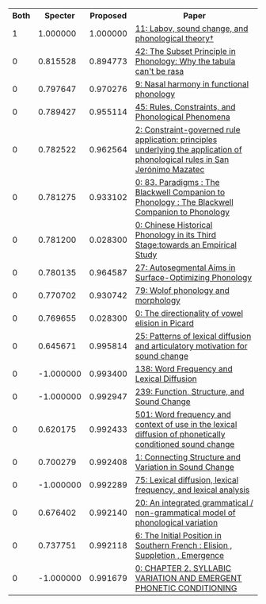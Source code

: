 <html><table><tr>
<th>Both</th>
<th>Specter</th>
<th>Proposed</th>
<th>Paper</th>
</tr>
<tr>
<td>1</td>
<td>1.000000</td>
<td>1.000000</td>
<td><a href="https://www.semanticscholar.org/paper/6670c34e5d03878c1f2674336a2fcaf6d9e427c4">11: Labov, sound change, and phonological theory†</a></td>
</tr>
<tr>
<td>0</td>
<td>0.815528</td>
<td>0.894773</td>
<td><a href="https://www.semanticscholar.org/paper/6c22fe0c76f06805ad865bd999fb496417b81392">42: The Subset Principle in Phonology: Why the tabula can't be rasa</a></td>
</tr>
<tr>
<td>0</td>
<td>0.797647</td>
<td>0.970276</td>
<td><a href="https://www.semanticscholar.org/paper/a06dd8ce4c00b1034b3377f9afe948970c7e49f0">9: Nasal harmony in functional phonology</a></td>
</tr>
<tr>
<td>0</td>
<td>0.789427</td>
<td>0.955114</td>
<td><a href="https://www.semanticscholar.org/paper/fdd904d59a9e34b3cd12f1b81a75e0f6b6b2a19d">45: Rules, Constraints, and Phonological Phenomena</a></td>
</tr>
<tr>
<td>0</td>
<td>0.782522</td>
<td>0.962564</td>
<td><a href="https://www.semanticscholar.org/paper/f5031da4b8cf28d01fe0d59e497be42ce90d8305">2: Constraint-governed rule application: principles underlying the application of phonological rules in San Jerónimo Mazatec</a></td>
</tr>
<tr>
<td>0</td>
<td>0.781275</td>
<td>0.933102</td>
<td><a href="https://www.semanticscholar.org/paper/edc63580cbef9f5e3e5b0e372eae64c440a36c06">0: 83. Paradigms : The Blackwell Companion to Phonology : The Blackwell Companion to Phonology</a></td>
</tr>
<tr>
<td>0</td>
<td>0.781200</td>
<td>0.028300</td>
<td><a href="https://www.semanticscholar.org/paper/280e45a70cdcbc59735aca7a7d6ceeb93d8ad80f">0: Chinese Historical Phonology in its Third Stage:towards an Empirical Study</a></td>
</tr>
<tr>
<td>0</td>
<td>0.780135</td>
<td>0.964587</td>
<td><a href="https://www.semanticscholar.org/paper/07a261c50c62f79f06d2d1aad1a95c582792d6d6">27: Autosegmental Aims in Surface-Optimizing Phonology</a></td>
</tr>
<tr>
<td>0</td>
<td>0.770702</td>
<td>0.930742</td>
<td><a href="https://www.semanticscholar.org/paper/dd97b44c181dd6a29703e9bca497ed70901ece91">79: Wolof phonology and morphology</a></td>
</tr>
<tr>
<td>0</td>
<td>0.769655</td>
<td>0.028300</td>
<td><a href="https://www.semanticscholar.org/paper/a3412525065c642f0e0b187d429c59540ed042e4">0: The directionality of vowel elision in Picard</a></td>
</tr>
<tr>
<td>0</td>
<td>0.645671</td>
<td>0.995814</td>
<td><a href="https://www.semanticscholar.org/paper/d965b47be7ade31f7a641b0786d02170f26b6168">25: Patterns of lexical diffusion and articulatory motivation for sound change</a></td>
</tr>
<tr>
<td>0</td>
<td>-1.000000</td>
<td>0.993400</td>
<td><a href="https://www.semanticscholar.org/paper/85ca89eae452ba9e39a98bd52021a2ce87d70302">138: Word Frequency and Lexical Diffusion</a></td>
</tr>
<tr>
<td>0</td>
<td>-1.000000</td>
<td>0.992947</td>
<td><a href="https://www.semanticscholar.org/paper/6c50bfcc3deca47a11057fe142b6e2d2001392cc">239: Function, Structure, and Sound Change</a></td>
</tr>
<tr>
<td>0</td>
<td>0.620175</td>
<td>0.992433</td>
<td><a href="https://www.semanticscholar.org/paper/ecfc2bd4b9477fff667114eeb833b15a69b338e3">501: Word frequency and context of use in the lexical diffusion of phonetically conditioned sound change</a></td>
</tr>
<tr>
<td>0</td>
<td>0.700279</td>
<td>0.992408</td>
<td><a href="https://www.semanticscholar.org/paper/eb47779e518a177a9e220a29c209a486e3a7c184">1: Connecting Structure and Variation in Sound Change</a></td>
</tr>
<tr>
<td>0</td>
<td>-1.000000</td>
<td>0.992289</td>
<td><a href="https://www.semanticscholar.org/paper/54ae321e53eb992a45451cea894ba007c4600ea5">75: Lexical diffusion, lexical frequency, and lexical analysis</a></td>
</tr>
<tr>
<td>0</td>
<td>0.676402</td>
<td>0.992140</td>
<td><a href="https://www.semanticscholar.org/paper/7be8b0f89ab3089314f0324c96c69991d3a0ffee">20: An integrated grammatical / non-grammatical model of phonological variation</a></td>
</tr>
<tr>
<td>0</td>
<td>0.737751</td>
<td>0.992118</td>
<td><a href="https://www.semanticscholar.org/paper/8800923457463fe12ee298b73b35131dbfa6695f">6: The Initial Position in Southern French : Elision , Suppletion , Emergence</a></td>
</tr>
<tr>
<td>0</td>
<td>-1.000000</td>
<td>0.991679</td>
<td><a href="https://www.semanticscholar.org/paper/81c4cbe0a53e93f51001f617f39e4a2772c0d10a">0: CHAPTER 2. SYLLABIC VARIATION AND EMERGENT PHONETIC CONDITIONING</a></td>
</tr>
</table></html>
